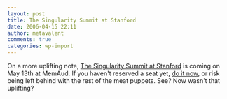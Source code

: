 ```yaml
---
layout: post
title: The Singularity Summit at Stanford
date: 2006-04-15 22:11
author: metavalent
comments: true
categories: wp-import
---
```

On a more uplifting note, <a href="http://sss.stanford.edu/">The Singularity Summit at Stanford</a> is coming on May 13th at MemAud.  If you haven't reserved a seat yet, <a href="http://sss.stanford.edu/rsvptoday/">do it now</a>, or risk being left behind with the rest of the meat puppets.  See?  Now wasn't that uplifting?

